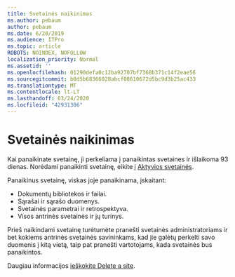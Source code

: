 ```yaml
---
title: Svetainės naikinimas
ms.author: pebaum
author: pebaum
ms.date: 6/20/2019
ms.audience: ITPro
ms.topic: article
ROBOTS: NOINDEX, NOFOLLOW
localization_priority: Normal
ms.assetid: ''
ms.openlocfilehash: 01290defa0c12ba92707bf7368b371c14f2eae56
ms.sourcegitcommit: b0d5b68366028abcf08610672d5bc9d3b25ac433
ms.translationtype: MT
ms.contentlocale: lt-LT
ms.lasthandoff: 03/24/2020
ms.locfileid: "42931306"
---
```

# <a name="delete-a-site"></a>Svetainės naikinimas

Kai panaikinate svetainę, ji perkeliama į panaikintas svetaines ir išlaikoma 93 dienas. Norėdami panaikinti svetainę, eikite į [Aktyvios svetainės](https://admin.microsoft.com/sharepoint?page=sitemanagement&modern=true). 

Panaikinus svetainę, viskas joje panaikinama, įskaitant:

- Dokumentų bibliotekos ir failai.
- Sąrašai ir sąrašo duomenys.
- Svetainės parametrai ir retrospektyva.
- Visos antrinės svetainės ir jų turinys.

Prieš naikindami svetainę turėtumėte pranešti svetainės administratoriams ir bet kokiems antrinės svetainės savininkams, kad jie galėtų perkelti savo duomenis į kitą vietą, taip pat pranešti vartotojams, kada svetainės bus panaikintos.

Daugiau informacijos [ieškokite Delete a site](https://docs.microsoft.com/sharepoint/delete-site-collection).
